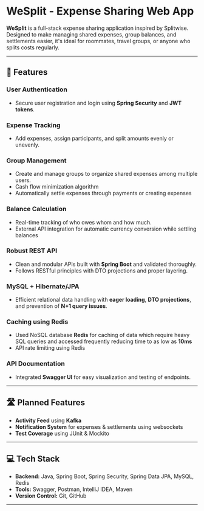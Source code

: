 # WeSplit - Expense Sharing Web App 

**WeSplit** is a full-stack expense sharing application inspired by Splitwise. Designed to make managing shared expenses, group balances, and settlements easier, it's ideal for roommates, travel groups, or anyone who splits costs regularly.

---

## 🔑 Features

###  User Authentication
- Secure user registration and login using **Spring Security** and **JWT tokens**.

###  Expense Tracking
- Add expenses, assign participants, and split amounts evenly or unevenly.

###  Group Management
- Create and manage groups to organize shared expenses among multiple users.
- Cash flow minimization algorithm
- Automatically settle expenses through payments or creating expenses

###  Balance Calculation
- Real-time tracking of who owes whom and how much.
- External API integration for automatic currency conversion while settling balances

###  Robust REST API
- Clean and modular APIs built with **Spring Boot** and validated thoroughly.
- Follows RESTful principles with DTO projections and proper layering.

###  MySQL + Hibernate/JPA
- Efficient relational data handling with **eager loading**, **DTO projections**, and prevention of **N+1 query issues**.

### Caching using Redis
- Used NoSQL database **Redis** for caching of data which require heavy SQL queries and accessed frequently reducing time to as low as **10ms**
- API rate limiting using Redis 

###  API Documentation
- Integrated **Swagger UI** for easy visualization and testing of endpoints.

---

## 🛣️ Planned Features

-  **Activity Feed** using **Kafka**
-  **Notification System** for expenses & settlements using websockets
-  **Test Coverage** using JUnit & Mockito

---

## 💻 Tech Stack

- **Backend:** Java, Spring Boot, Spring Security, Spring Data JPA, MySQL, Redis
- **Tools:** Swagger, Postman, IntelliJ IDEA, Maven
- **Version Control:** Git, GitHub

---


